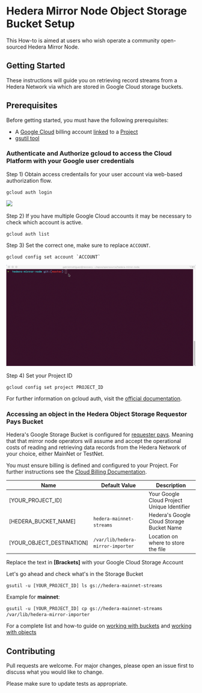 # Hedera Mirror Node Object Storage Bucket Setup

This How-to is aimed at users who wish operate a community open-sourced Hedera Mirror Node. 

## Getting Started

These instructions will guide you on retrieving record streams from a Hedera Network via which are stored in Google Cloud storage buckets.

## Prerequisites

Before getting started, you must have the following prerequisites:

* A [Google Cloud](https://cloud.google.com/) billing account [linked](https://cloud.google.com/billing/docs/how-to/manage-billing-account) to a [Project](https://cloud.google.com/resource-manager/docs/creating-managing-projects)
* [gsutil tool](https://cloud.google.com/storage/docs/gsutil)

### Authenticate and Authorize gcloud to access the Cloud Platform with your Google user credentials
Step 1)
Obtain access credentails for your user account via web-based authorization flow.

```console
gcloud auth login
```
![](static/gcloud_auth.gif)

Step 2) If you have multiple Google Cloud accounts it may be necessary to check which account is active.
```console
gcloud auth list
```
Step 3) Set the correct one, make sure to replace `ACCOUNT`.
```console
gcloud config set account `ACCOUNT`
```
![](static/gcloud_account_set.gif)

Step 4) Set your Project ID
```console
gcloud config set project PROJECT_ID
```

For further information on gcloud auth, visit the [official documentation](https://cloud.google.com/sdk/gcloud/reference/auth/login).

### Accessing an object in the Hedera Object Storage Requestor Pays Bucket

Hedera's Google Storage Bucket is configured for [requester pays](https://cloud.google.com/storage/docs/requester-pays). 
Meaning that that mirror node operators will assume and accept the operational costs of reading and retrieving data records from the Hedera Network of your choice, either MainNet or TestNet.

You must ensure billing is defined and configured to your Project. For further instructions see the [Cloud Billing Documentation](https://cloud.google.com/storage/docs/using-requester-pays#gsutil_3).


| Name                      | Default Value                     | Description                                 |
|---------------------------|---------------------------------  |---------------------------------------------|
| [YOUR_PROJECT_ID]         |                                   | Your Google Cloud Project Unique Identifier |
| [HEDERA_BUCKET_NAME]      | `hedera-mainnet-streams`          | Hedera's Google Cloud Storage Bucket Name   |
| [YOUR_OBJECT_DESTINATION] | `/var/lib/hedera-mirror-importer` | Location on where to store the file         |

Replace the text in **[Brackets]** with your Google Cloud Storage Account

Let's go ahead and check what's in the Storage Bucket
```consile
gsutil -u [YOUR_PROJECT_ID] ls gs://hedera-mainnet-streams
```

Example for **mainnet**:

```console
gsutil -u [YOUR_PROJECT_ID] cp gs://hedera-mainnet-streams /var/lib/hedera-mirror-importer
```

For a complete list and how-to guide on [working with buckets](https://cloud.google.com/storage/docs/how-to#working-with-buckets) and [working with objects](https://cloud.google.com/storage/docs/how-to#working-with-objects)



## Contributing
Pull requests are welcome. For major changes, please open an issue first to discuss what you would like to change.

Please make sure to update tests as appropriate.